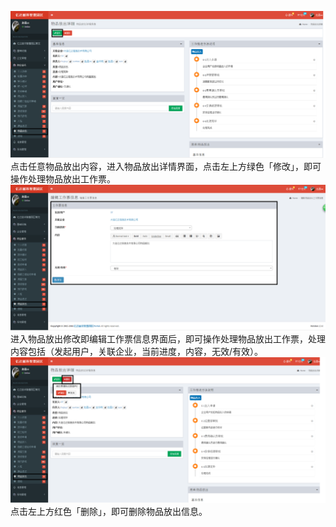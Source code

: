 ![](/assets/物排放出4.png)点击任意物品放出内容，进入物品放出详情界面，点击左上方绿色「修改」，即可操作处理物品放出工作票。![](/assets/物排放出6.png)进入物品放出修改即编辑工作票信息界面后，即可操作处理物品放出工作票，处理内容包括（发起用户，关联企业，当前进度，内容，无效/有效）。![](/assets/物排放出7.png)点击左上方红色「删除」，即可删除物品放出信息。

